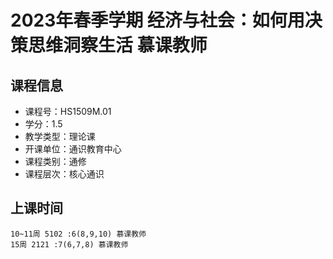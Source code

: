 # 2023年春季学期 经济与社会：如何用决策思维洞察生活 慕课教师






## 课程信息

- 课程号：HS1509M.01
- 学分：1.5
- 教学类型：理论课
- 开课单位：通识教育中心
- 课程类别：通修
- 课程层次：核心通识

## 上课时间

```
10~11周 5102 :6(8,9,10) 慕课教师
15周 2121 :7(6,7,8) 慕课教师
```

